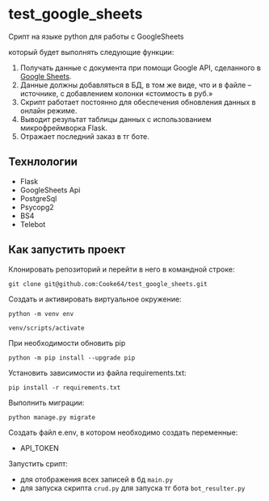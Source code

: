 # test_google_sheets
Срипт на языке python для работы с GoogleSheets

который будет выполнять следующие функции:
1. Получать данные с документа при помощи Google API, сделанного в [Google Sheets](https://docs.google.com/spreadsheets/d/1f-qZEX1k_3nj5cahOzntYAnvO4ignbyesVO7yuBdv_g/edit).
2. Данные должны добавляться в БД, в том же виде, что и в файле –источнике, с добавлением колонки «стоимость в руб.» 
3. Скрипт работает постоянно для обеспечения обновления данных в онлайн режиме.
4. Выводит результат таблицы данных с использованием микрофреймворка Flask.
5. Отражает последний заказ в тг боте.
## Технлологии

- Flask
- GoogleSheets Api
- PostgreSql
- Psycopg2
- BS4
- Telebot
## Как запустить проект

Клонировать репозиторий и перейти в него в командной строке:

```git clone git@github.com:Cooke64/test_google_sheets.git```

Cоздать и активировать виртуальное окружение:

```python -m venv env```

```venv/scripts/activate```

При необходимости обновить pip

```python -m pip install --upgrade pip```

Установить зависимости из файла requirements.txt:

```pip install -r requirements.txt```

Выполнить миграции:

```python manage.py migrate```

Создать файл e.env, в котором необходимо создать переменные:

- API_TOKEN

Запустить срипт:
- для отображения всех записей в бд
```main.py```
-  для запуска скрипта
```crud.py```
 для запуска тг бота
```bot_resulter.py```
